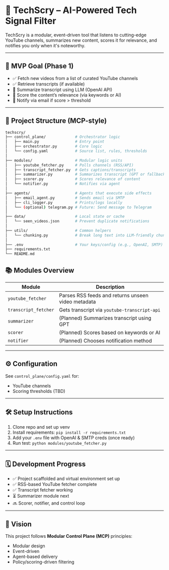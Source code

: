# 🧠 TechScry – AI-Powered Tech Signal Filter

TechScry is a modular, event-driven tool that listens to cutting-edge YouTube channels, summarizes new content, scores it for relevance, and notifies you only when it's noteworthy.

---

## 🚀 MVP Goal (Phase 1)

- ✅ Fetch new videos from a list of curated YouTube channels
- ✅ Retrieve transcripts (if available)
- 🔄 Summarize transcript using LLM (OpenAI API)
- 🔄 Score the content’s relevance (via keywords or AI)
- 🔄 Notify via email if score > threshold

---

## 📁 Project Structure (MCP-style)

```bash
techscry/
├── control_plane/             # Orchestrator logic
│   ├── main.py                # Entry point
│   ├── orchestrator.py        # Core logic
│   └── config.yaml            # Source list, rules, thresholds
│
├── modules/                   # Modular logic units
│   ├── youtube_fetcher.py     # Polls channels (RSS/API)
│   ├── transcript_fetcher.py  # Gets captions/transcripts
│   ├── summarizer.py          # Summarizes transcript (GPT or fallback)
│   ├── scorer.py              # Scores relevance of content
│   └── notifier.py            # Notifies via agent
│
├── agents/                    # Agents that execute side effects
│   ├── email_agent.py         # Sends email via SMTP
│   ├── cli_logger.py          # Prints/logs locally
│   └── (optional) telegram.py # Future: Send message to Telegram
│
├── data/                      # Local state or cache
│   └── seen_videos.json       # Prevent duplicate notifications
│
├── utils/                     # Common helpers
│   └── chunking.py            # Break long text into LLM-friendly chunks
│
├── .env                       # Your keys/config (e.g., OpenAI, SMTP)
├── requirements.txt
└── README.md
```

## 📚 Modules Overview

| Module               | Description                                        |
| -------------------- | -------------------------------------------------- |
| `youtube_fetcher`    | Parses RSS feeds and returns unseen video metadata |
| `transcript_fetcher` | Gets transcript via `youtube-transcript-api`       |
| `summarizer`         | (Planned) Summarizes transcript using GPT          |
| `scorer`             | (Planned) Scores based on keywords or AI           |
| `notifier`           | (Planned) Chooses notification method              |

---

## ⚙️ Configuration

See `control_plane/config.yaml` for:

- YouTube channels
- Scoring thresholds (TBD)

---

## 🛠 Setup Instructions

1. Clone repo and set up venv
2. Install requirements: `pip install -r requirements.txt`
3. Add your `.env` file with OpenAI & SMTP creds (once ready)
4. Run test: `python modules/youtube_fetcher.py`

---

## 🗓️ Development Progress

- ✅ Project scaffolded and virtual environment set up
- ✅ RSS-based YouTube fetcher complete
- ✅ Transcript fetcher working
- ⏳ Summarizer module next
- 🔜 Scorer, notifier, and control loop

---

## 🧩 Vision

This project follows **Modular Control Plane (MCP)** principles:

- Modular design
- Event-driven
- Agent-based delivery
- Policy/scoring-driven filtering
